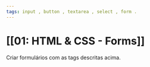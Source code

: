 ```yaml
---
tags: input , button , textarea , select , form .
---
```


# [[01: HTML & CSS - Forms]]

Criar formulários com as tags descritas acima.




